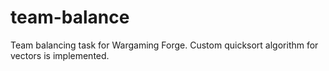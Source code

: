 # team-balance
Team balancing task for Wargaming Forge.
Custom quicksort algorithm for vectors is implemented.
